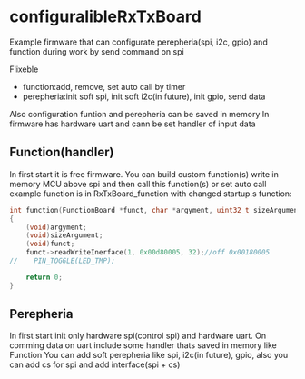 # configuralibleRxTxBoard
Example firmware that can configurate perepheria(spi, i2c, gpio) and function during work by send command on spi

Flixeble
  - function:add, remove, set auto call by timer
  - perepheria:init soft spi, init soft i2c(in future), init gpio, send data

Also configuration funtion and perepheria can be saved in memory
In firmware has hardware uart and cann be set handler of input data

## Function(handler)
In first start it is free firmware. You can build custom function(s) write in memory MCU above spi and then call this function(s) or set auto call
example function is in RxTxBoard_function with changed startup.s
function:
```C
int function(FunctionBoard *funct, char *argyment, uint32_t sizeArgument)
{
    (void)argyment;
    (void)sizeArgument;
    (void)funct;
    funct->readWriteInerface(1, 0x00d80005, 32);//off 0x00180005
//    PIN_TOGGLE(LED_TMP);

    return 0;
}
```

## Perepheria
In first start init only hardware spi(control spi) and hardware uart.
On comming data on uart include some handler thats saved in memory like Function
You can add soft perepheria like spi, i2c(in future), gpio, also you can add cs for spi and add interface(spi + cs)
